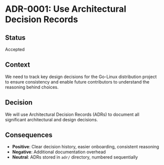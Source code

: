 # ADR-0001: Use Architectural Decision Records

## Status
Accepted

## Context
We need to track key design decisions for the Go-Linux distribution project to ensure consistency and enable future contributors to understand the reasoning behind choices.

## Decision
We will use Architectural Decision Records (ADRs) to document all significant architectural and design decisions.

## Consequences
- **Positive**: Clear decision history, easier onboarding, consistent reasoning
- **Negative**: Additional documentation overhead
- **Neutral**: ADRs stored in `adr/` directory, numbered sequentially